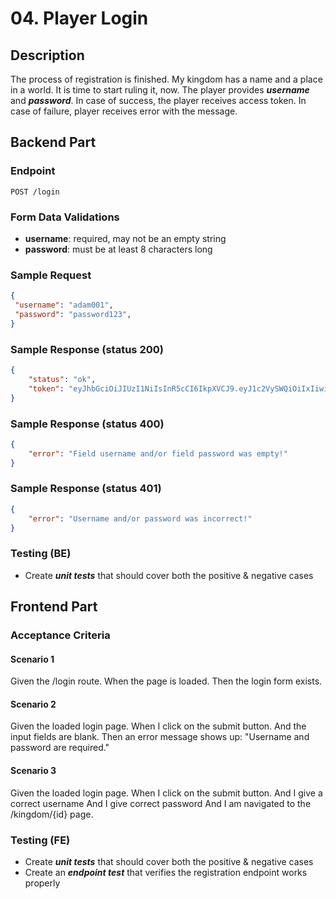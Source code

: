 # 04. Player Login

## Description

The process of registration is finished. My kingdom has a name and a place in a
world. It is time to start ruling it, now. The player provides ***username***
and ***password***. In case of success, the player receives access token. In
case of failure, player receives error with the message.

## Backend Part

### Endpoint

`POST /login`

### Form Data Validations

- **username**: required, may not be an empty string
- **password**: must be at least 8 characters long

### Sample Request

```json
{
 "username": "adam001",
 "password": "password123",
}
```

### Sample Response (status 200)

```json
{
    "status": "ok",
    "token": "eyJhbGciOiJIUzI1NiIsInR5cCI6IkpXVCJ9.eyJ1c2VySWQiOiIxIiwidXNlcm5hbWUiOiJhZGFtMTIzIiwia2luZ2RvbUlkIjoxLCJraW5nZG9tTmFtZSI6IkJ1a3VyZXN0IiwiaWF0IjoxNTE2MjM5MDIyfQ.bu2OWGryuKz2AQMLFNQ5rwEoFirYAYtPjsBq_7JGUSA"
}
```

### Sample Response (status 400)

```json
{
    "error": "Field username and/or field password was empty!"
}
```

### Sample Response (status 401)

```json
{
    "error": "Username and/or password was incorrect!"
}
```

### Testing (BE)

- Create ***unit tests*** that should cover both the positive & negative cases

## Frontend Part

### Acceptance Criteria

#### Scenario 1

Given the /login route. When the page is loaded. Then the login form exists.

#### Scenario 2

Given the loaded login page. When I click on the submit button. And the input
fields are blank. Then an error message shows up: "Username and password are
required."

#### Scenario 3

Given the loaded login page. When I click on the submit button. And I give a
correct username And I give correct password And I am navigated to the
/kingdom/{id} page.

### Testing (FE)

- Create ***unit tests*** that should cover both the positive & negative cases
- Create an ***endpoint test*** that verifies the registration endpoint works
  properly
